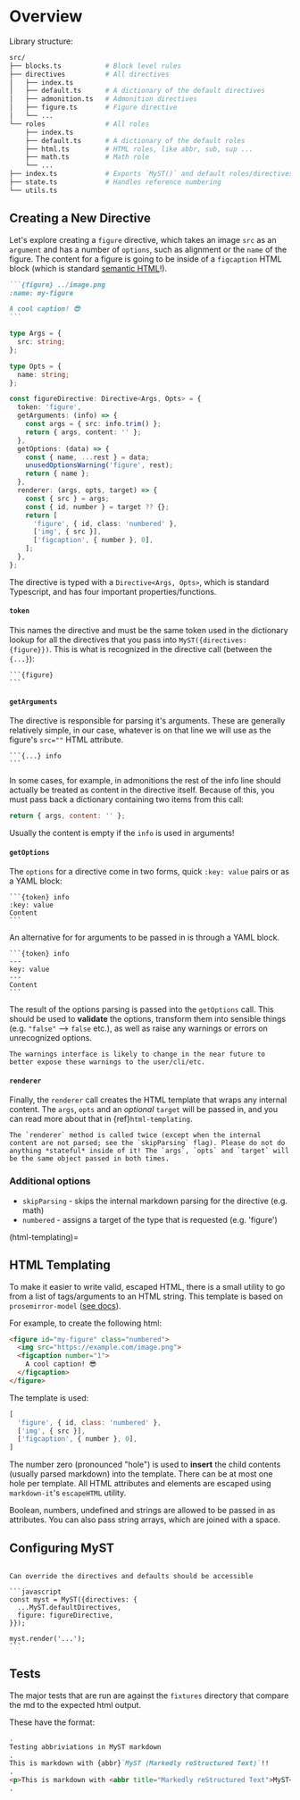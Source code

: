 # Overview

Library structure:

```bash
src/
├── blocks.ts           # Block level rules
├── directives          # All directives
│   ├── index.ts
│   ├── default.ts      # A dictionary of the default directives
│   ├── admonition.ts   # Admonition directives
│   ├── figure.ts       # Figure directive
│   └── ...
└── roles               # All roles
    ├── index.ts
    ├── default.ts      # A dictionary of the default roles
    ├── html.ts         # HTML roles, like abbr, sub, sup ...
    ├── math.ts         # Math role
    └── ...
├── index.ts            # Exports `MyST()` and default roles/directives
├── state.ts            # Handles reference numbering
└── utils.ts
```

## Creating a New Directive

Let's explore creating a `figure` directive, which takes an image `src` as an `argument` and has a number of `options`, such as alignment or the `name` of the figure. The content for a figure is going to be inside of a `figcaption` HTML block (which is standard [semantic HTML](https://developer.mozilla.org/en-US/docs/Web/HTML/Element/figcaption)!).

````markdown
```{figure} ../image.png
:name: my-figure

A cool caption! 😎
```
````


```typescript
type Args = {
  src: string;
};

type Opts = {
  name: string;
};

const figureDirective: Directive<Args, Opts> = {
  token: 'figure',
  getArguments: (info) => {
    const args = { src: info.trim() };
    return { args, content: '' };
  },
  getOptions: (data) => {
    const { name, ...rest } = data;
    unusedOptionsWarning('figure', rest);
    return { name };
  },
  renderer: (args, opts, target) => {
    const { src } = args;
    const { id, number } = target ?? {};
    return [
      'figure', { id, class: 'numbered' },
      ['img', { src }],
      ['figcaption', { number }, 0],
    ];
  },
};
```

The directive is typed with a `Directive<Args, Opts>`, which is standard Typescript, and has four important properties/functions.

#### `token`

This names the directive and must be the same token used in the dictionary lookup for all the directives that you pass into `MyST({directives: {figure}})`. This is what is recognized in the directive call (between the `{...}`):

````
```{figure}
```
````

#### `getArguments`

The directive is responsible for parsing it's arguments. These are generally relatively simple, in our case, whatever is on that line we will use as the figure's `src=""` HTML attribute.

````
```{...} info
```
````

In some cases, for example, in admonitions the rest of the info line should actually be treated as content in the directive itself. Because of this, you must pass back a dictionary containing two items from this call:

```javascript
return { args, content: '' };
```

Usually the content is empty if the `info` is used in arguments!

#### `getOptions`

The `options` for a directive come in two forms, quick `:key: value` pairs or as a YAML block:

````
```{token} info
:key: value
Content
```
````

An alternative for for arguments to be passed in is through a YAML block.
````
```{token} info
---
key: value
---
Content
```
````

The result of the options parsing is passed into the `getOptions` call. This should be used to **validate** the options, transform them into sensible things (e.g. `"false"` --> `false` etc.), as well as raise any warnings or errors on unrecognized options.

```{note}
The warnings interface is likely to change in the near future to better expose these warnings to the user/cli/etc.
```

#### `renderer`

Finally, the `renderer` call creates the HTML template that wraps any internal content. The `args`, `opts` and an *optional* `target` will be passed in, and you can read more about that in {ref}`html-templating`.

```{note}
The `renderer` method is called twice (except when the internal content are not parsed; see the `skipParsing` flag). Please do not do anything *stateful* inside of it! The `args`, `opts` and `target` will be the same object passed in both times.
```

### Additional options

* `skipParsing` - skips the internal markdown parsing for the directive (e.g. math)
* `numbered` - assigns a target of the type that is requested (e.g. 'figure')

(html-templating)=
## HTML Templating

To make it easier to write valid, escaped HTML, there is a small utility to go from a list of tags/arguments to an HTML string. This template is based on `prosemirror-model` ([see docs](https://prosemirror.net/docs/ref/#model.DOMOutputSpec)).

For example, to create the following html:

```html
<figure id="my-figure" class="numbered">
  <img src="https://example.com/image.png">
  <figcaption number="1">
    A cool caption! 😎
  </figcaption>
</figure>
```

The template is used:
```javascript
[
  'figure', { id, class: 'numbered' },
  ['img', { src }],
  ['figcaption', { number }, 0],
]
```

The number zero (pronounced "hole") is used to **insert** the child contents (usually parsed markdown) into the template. There can be at most one hole per template.
All HTML attributes and elements are escaped using `markdown-it`'s `escapeHTML` utility.

Boolean, numbers, undefined and strings are allowed to be passed in as attributes. You can also pass string arrays, which are joined with a space.

## Configuring MyST

````{admonition} TODO

Can override the directives and defaults should be accessible

```javascript
const myst = MyST({directives: {
  ...MyST.defaultDirectives,
  figure: figureDirective,
}});

myst.render('...');
```
````

## Tests

The major tests that are run are against the `fixtures` directory that compare the md to the expected html output.

These have the format:
```md
.
Testing abbriviations in MyST markdown
.
This is markdown with {abbr}`MyST (Markedly reStructured Text)`!!
.
<p>This is markdown with <abbr title="Markedly reStructured Text">MyST</abbr>!!</p>
.

```
